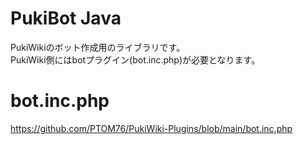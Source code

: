 # PukiBot Java
PukiWikiのボット作成用のライブラリです。<br />
PukiWiki側にはbotプラグイン(bot.inc.php)が必要となります。<br />

# bot.inc.php
https://github.com/PTOM76/PukiWiki-Plugins/blob/main/bot.inc.php
